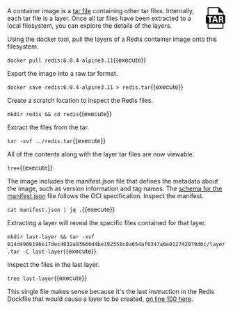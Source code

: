 <img align="right" src="./assets/tar.png" width="50">
A container image is a <a href="https://en.wikipedia.org/wiki/Tar_(computing)">tar file</a> containing other tar files. Internally, each tar file is a layer. Once all tar files have been extracted to a local filesystem, you can explore the details of the layers.

Using the docker tool, pull the layers of a Redis container image onto this filesystem.

`docker pull redis:6.0.4-alpine3.11`{{execute}}

Export the image into a raw tar format.

`docker save redis:6.0.4-alpine3.11 > redis.tar`{{execute}}

Create a scratch location to inspect the Redis files.

`mkdir redis && cd redis`{{execute}}

Extract the files from the tar.

`tar -xvf ../redis.tar`{{execute}}

All of the contents along with the layer tar files are now viewable.

`tree`{{execute}}

The image includes the manifest.json file that defines the metadata about the image, such as version information and tag names. The [schema for the manifest.json](https://github.com/opencontainers/image-spec/blob/master/manifest.md) file follows the OCI specification. Inspect the manifest.

`cat manifest.json | jq .`{{execute}}

Extracting a layer will reveal the specific files contained for that layer.

`mkdir last-layer && tar -xvf 014d4966196e17dec4032a93660d4be192558c0a654af6347a6e012742079d6c/layer.tar -C last-layer`{{execute}}

Inspect the files in the last layer.

`tree last-layer`{{execute}}

This single file makes sense because it's the last instruction in the Redis Dockfile that would cause a layer to be created, [on line 100 here](https://github.com/docker-library/redis/blob/master/6.0/Dockerfile#L100).
